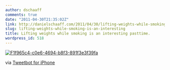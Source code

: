 ```yaml
---
author: dschaaff
comments: true
date: "2011-04-30T21:35:02Z"
link: http://danielschaaff.com/2011/04/30/lifting-weights-while-smoking-is-an-interesting/
slug: lifting-weights-while-smoking-is-an-interesting
title: Lifting weights while smoking is an interesting pasttime.
wordpress_id: 518
---
```


[![F1f965c4-c0e6-4694-b8f3-891f3e3f39fa](http://posterous.com/getfile/files.posterous.com/danielschaaff/wwDfCAEjqHiyvewihjAlxzzlJhDjemqrvbcsstgvfgoxrwFpobcvfkDkkern/F1F965C4-C0E6-4694-B8F3-891F3E3F39FA.jpeg.scaled500.jpg)](http://posterous.com/getfile/files.posterous.com/danielschaaff/wwDfCAEjqHiyvewihjAlxzzlJhDjemqrvbcsstgvfgoxrwFpobcvfkDkkern/F1F965C4-C0E6-4694-B8F3-891F3E3F39FA.jpeg.scaled1000.jpg)

  

via [Tweetbot for iPhone](http://tapbots.com/tweetbot)
